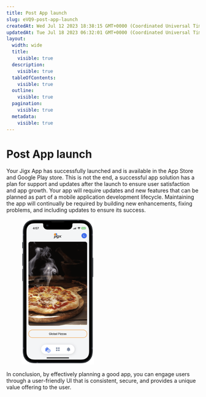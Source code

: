 ```yaml
---
title: Post App launch
slug: eVQ9-post-app-launch
createdAt: Wed Jul 12 2023 18:38:15 GMT+0000 (Coordinated Universal Time)
updatedAt: Tue Jul 18 2023 06:32:01 GMT+0000 (Coordinated Universal Time)
layout:
  width: wide
  title:
    visible: true
  description:
    visible: true
  tableOfContents:
    visible: true
  outline:
    visible: true
  pagination:
    visible: true
  metadata:
    visible: true
---
```


# Post App launch

Your Jigx App has successfully launched and is available in the App Store and Google Play store. This is not the end, a successful app solution has a plan for support and updates after the launch to ensure user satisfaction and app growth. Your app will require updates and new features that can be planned as part of a mobile application development lifecycle. Maintaining the app will continually be required by building new enhancements, fixing problems, and including updates to ensure its success.

<figure><img src="../../.gitbook/assets/PizzaApp.PNG" alt="" width="188"><figcaption></figcaption></figure>

In conclusion, by effectively planning a good app, you can engage users through a user-friendly UI that is consistent, secure, and provides a unique value offering to the user.

